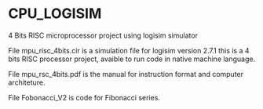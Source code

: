 # CPU_LOGISIM
4 Bits RISC microprocessor project using logisim simulator

File mpu_risc_4bits.cir is a simulation file for logisim version 2.7.1 this is a 4 bits RISC processor project, avaible to run code in native machine language.

File mpu_rsc_4bits.pdf is the manual for instruction format and computer architeture.

File Fobonacci_V2 is code for Fibonacci series.
